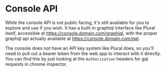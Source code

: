 # Console API

While the console API is not public facing, it's still available for you to explore and use if you wish.  It has a built-in graphiql interface like Plural itself, accessible at https://console.domain.com/graphiql, with the proper graphql api actually available at https://console.domain.com/gql.

The console does not have an API key system like Plural does, so you'll need to pull out a bearer token from the web app to interact with it directly.  You can find this by just looking at the `Authorization` headers for gql requests in chrome inspector.
